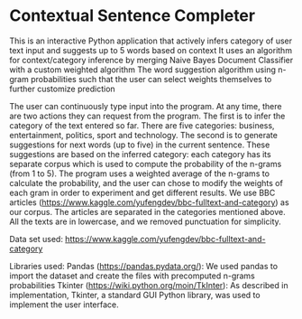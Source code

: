 # Contextual Sentence Completer 
This is an interactive Python application that actively infers category of user text input and suggests up to 5 words based on context It uses an algorithm for context/category inference by merging Naive Bayes Document Classifier with a custom weighted algorithm The word suggestion algorithm using n-gram probabilities such that the user can select weights themselves to further customize prediction

The user can continuously type input into the program. At any time, there are two actions they can request from the program. The first is to infer the category of the text entered so far. There are five categories: business, entertainment, politics, sport and technology. The second is to generate suggestions for next words (up to five) in the current sentence. These suggestions are based on the inferred category: each category has its separate corpus which is used to compute the probability of the n-grams (from 1 to 5). The program uses a weighted average of the n-grams to calculate the probability, and the user can chose to modify the weights of each gram in order to experiment and get different results. We use BBC articles (https://www.kaggle.com/yufengdev/bbc-fulltext-and-category) as our corpus. The articles are separated in the categories mentioned above. All the texts are in lowercase, and we removed punctuation for simplicity.

Data set used: 
https://www.kaggle.com/yufengdev/bbc-fulltext-and-category

Libraries used:
Pandas (https://pandas.pydata.org/): We used pandas to import the dataset and create the files with precomputed n-grams probabilities
Tkinter (https://wiki.python.org/moin/TkInter): As described in implementation, Tkinter, a standard GUI Python library, was used to implement the user interface.

